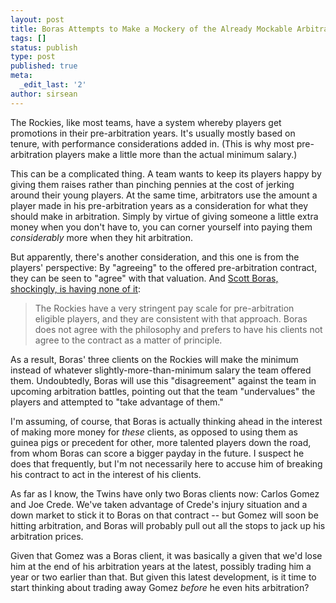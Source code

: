 ```yaml
---
layout: post
title: Boras Attempts to Make a Mockery of the Already Mockable Arbitration Process
tags: []
status: publish
type: post
published: true
meta:
  _edit_last: '2'
author: sirsean
---
```

The Rockies, like most teams, have a system whereby players get promotions in their pre-arbitration years. It's usually mostly based on tenure, with performance considerations added in. (This is why most pre-arbitration players make a little more than the actual minimum salary.)

This can be a complicated thing. A team wants to keep its players happy by giving them raises rather than pinching pennies at the cost of jerking around their young players. At the same time, arbitrators use the amount a player made in his pre-arbitration years as a consideration for what they should make in arbitration. Simply by virtue of giving someone a little extra money when you don't have to, you can corner yourself into paying them <em>considerably</em> more when they hit arbitration.

But apparently, there's another consideration, and this one is from the players' perspective: By "agreeing" to the offered pre-arbitration contract, they can be seen to "agree" with that valuation. And <a href="http://www.insidetherockies.com/2009/03/05/the-boras-factor/">Scott Boras, shockingly, is having none of it</a>:
<blockquote>The Rockies have a very stringent pay scale for pre-arbitration eligible players, and they are consistent with that approach. Boras does not agree with the philosophy and prefers to have his clients not agree to the contract as a matter of principle.</blockquote>
As a result, Boras' three clients on the Rockies will make the minimum instead of whatever slightly-more-than-minimum salary the team offered them. Undoubtedly, Boras will use this "disagreement" against the team in upcoming arbitration battles, pointing out that the team "undervalues" the players and attempted to "take advantage of them."

I'm assuming, of course, that Boras is actually thinking ahead in the interest of making more money for <em>these</em> clients, as opposed to using them as guinea pigs or precedent for other, more talented players down the road, from whom Boras can score a bigger payday in the future. I suspect he does that frequently, but I'm not necessarily here to accuse him of breaking his contract to act in the interest of his clients.

As far as I know, the Twins have only two Boras clients now: Carlos Gomez and Joe Crede. We've taken advantage of Crede's injury situation and a down market to stick it to Boras on that contract -- but Gomez will soon be hitting arbitration, and Boras will probably pull out all the stops to jack up his arbitration prices.

Given that Gomez was a Boras client, it was basically a given that we'd lose him at the end of his arbitration years at the latest, possibly trading him a year or two earlier than that. But given this latest development, is it time to start thinking about trading away Gomez <em>before</em> he even hits arbitration?
